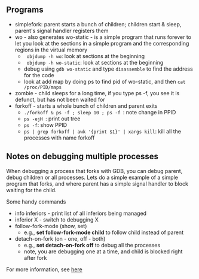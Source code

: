## Programs
- simplefork: parent starts a bunch of children; children start & sleep, parent's signal handler registers them
- wo - also generates wo-static - is a simple program that runs forever to let you look at the sections in a simple program and the corresponding regions in the virtual memory
   - ``` objdump -h wo```: look at sections at the beginning
   - ``` objdump -h wo-static```: look at sections at the beginning
   - debug using ```gdb wo-static``` and type ```disassemble``` to find the address for the code
   - look at add map by doing ps to find pid of wo-static, and then ```cat /proc/PID/maps```
- zombie - child sleeps for a long time, if you type ps -f, you see it is defunct, but has not been waited for
- forkoff - starts a whole bunch of children and parent exits
    - ```./forkoff & ps -f ; sleep 10 ; ps -f ```: note change in PPID
    - ```ps -ejH ```: print out tree
    - ```ps -f```: show PPID
    - ```ps | grep forkoff | awk '{print $1}' | xargs kill```: kill all the processes with name forkoff


## Notes on debugging multiple processes
When debugging a process that forks with GDB, you can debug parent, debug children or all processes.  Lets do a simple example of a simple program that forks, and where parent has a simple signal handler to block waiting for the child. 

Some handy commands
   - info inferiors - print list of all inferiors being managed
   - inferior X - switch to debugging X
   - follow-fork-mode (show, set) 
      - e.g., **set follow-fork-mode child** to follow child instead of parent
   - detach-on-fork (on - one, off - both)
      - e.g., **set detach-on-fork off** to debug all the processes
      - note, you are debugging one at a time, and child is blocked right after fork

For more information, see [here](https://sourceware.org/gdb/onlinedocs/gdb/Forks.html)

